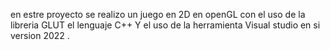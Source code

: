 en estre proyecto se realizo un juego en 2D   en openGL con el uso de  la libreria GLUT
el lenguaje C++ Y el uso de la herramienta Visual studio en si version 2022 .